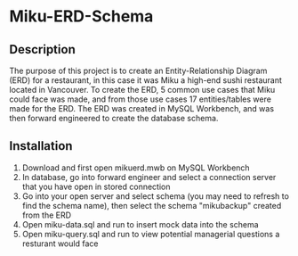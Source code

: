 # Miku-ERD-Schema

## Description 
The purpose of this project is to create an Entity-Relationship Diagram (ERD) for a restaurant, in this case it was Miku a high-end sushi restaurant located in Vancouver. 
To create the ERD, 5 common use cases that Miku could face was made, and from those use cases 17 entities/tables were made for the ERD. 
The ERD was created in MySQL Workbench, and was then forward engineered to create the database schema. 

## Installation 
1. Download and first open mikuerd.mwb on MySQL Workbench
2. In database, go into forward engineer and select a connection server that you have open in stored connection
3. Go into your open server and select schema (you may need to refresh to find the schema name), then select the schema "mikubackup" created from the ERD
4. Open miku-data.sql and run to insert mock data into the schema
5. Open miku-query.sql and run to view potential managerial questions a resturant would face 
